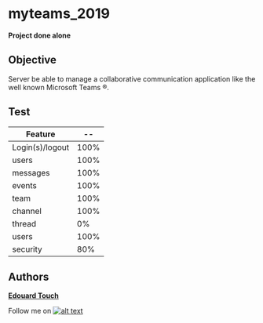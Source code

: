 # myteams_2019

**Project done alone**

## Objective

Server be able to manage a collaborative communication application like the well known Microsoft Teams ®.

## Test

| Feature | -- |
| --- | --- |
| Login(s)/logout | 100% |
| users | 100% |
| messages | 100% |
| events | 100% |
| team | 100% |
| channel | 100% |
| thread | 0% |
| users | 100% |
| security | 80% |

## Authors
 **[Edouard Touch](https://github.com/Eydou)**

[6.1]: http://i.imgur.com/0o48UoR.png (Follow me !)

[1]: https://github.com/Eydou

Follow me on [![alt text][6.1]][1]
